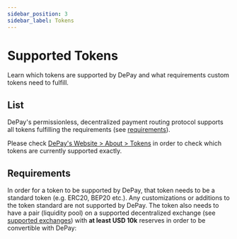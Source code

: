 ```yaml
---
sidebar_position: 3
sidebar_label: Tokens
---
```


# Supported Tokens

Learn which tokens are supported by DePay and what requirements custom tokens need to fulfill.

## List

DePay's permissionless, decentralized payment routing protocol supports all tokens fulfilling the requirements (see [requirements](#requirements)).

Please check [DePay's Website > About > Tokens](https://depay.com/tokens) in order to check which tokens are currently supported exactly.

## Requirements

In order for a token to be supported by DePay, that token needs to be a standard token (e.g. ERC20, BEP20 etc.). Any customizations or additions to the token standard are not supported by DePay. The token also needs to have a pair (liquidity pool) on a supported decentralized exchange (see [supported exchanges](/docs/payments/supported/exchanges)) with **at least USD 10k** reserves in order to be convertible with DePay:

